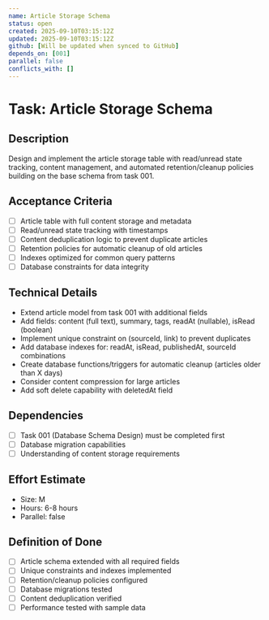 ```yaml
---
name: Article Storage Schema
status: open
created: 2025-09-10T03:15:12Z
updated: 2025-09-10T03:15:12Z
github: [Will be updated when synced to GitHub]
depends_on: [001]
parallel: false
conflicts_with: []
---
```


# Task: Article Storage Schema

## Description

Design and implement the article storage table with read/unread state tracking, content management, and automated retention/cleanup policies building on the base schema from task 001.

## Acceptance Criteria

- [ ] Article table with full content storage and metadata
- [ ] Read/unread state tracking with timestamps
- [ ] Content deduplication logic to prevent duplicate articles
- [ ] Retention policies for automatic cleanup of old articles
- [ ] Indexes optimized for common query patterns
- [ ] Database constraints for data integrity

## Technical Details

- Extend article model from task 001 with additional fields
- Add fields: content (full text), summary, tags, readAt (nullable), isRead (boolean)
- Implement unique constraint on (sourceId, link) to prevent duplicates
- Add database indexes for: readAt, isRead, publishedAt, sourceId combinations
- Create database functions/triggers for automatic cleanup (articles older than X days)
- Consider content compression for large articles
- Add soft delete capability with deletedAt field

## Dependencies

- [ ] Task 001 (Database Schema Design) must be completed first
- [ ] Database migration capabilities
- [ ] Understanding of content storage requirements

## Effort Estimate

- Size: M
- Hours: 6-8 hours
- Parallel: false

## Definition of Done

- [ ] Article schema extended with all required fields
- [ ] Unique constraints and indexes implemented
- [ ] Retention/cleanup policies configured
- [ ] Database migrations tested
- [ ] Content deduplication verified
- [ ] Performance tested with sample data
